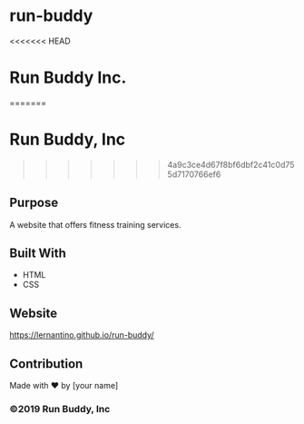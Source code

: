 # run-buddy

<<<<<<< HEAD
# Run Buddy Inc.
=======
# Run Buddy, Inc
>>>>>>> 4a9c3ce4d67f8bf6dbf2c41c0d755d7170766ef6

## Purpose
A website that offers fitness training services. 

## Built With
* HTML
* CSS

## Website
https://lernantino.github.io/run-buddy/

## Contribution
Made with ❤️ by [your name]

### ©️2019 Run Buddy, Inc 
